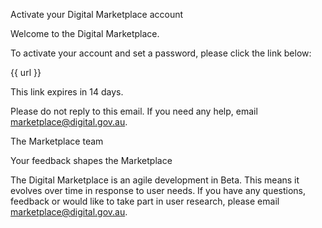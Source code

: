 Activate your Digital Marketplace account

Welcome to the Digital Marketplace.

To activate your account and set a password, please click the link below:

{{ url }}

This link expires in 14 days.

Please do not reply to this email. If you need any help, email [marketplace@digital.gov.au](mailto:marketplace@digital.gov.au).

The Marketplace team
  
Your feedback shapes the Marketplace

The Digital Marketplace is an agile development in Beta. 
This means it evolves over time in response to user needs. 
If you have any questions, feedback or would like to take part in user research, 
please email [marketplace@digital.gov.au](mailto:marketplace@digital.gov.au).

